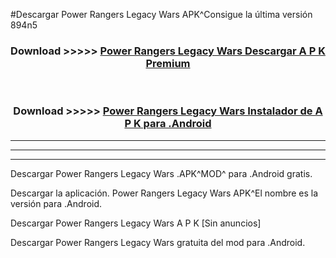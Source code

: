 #Descargar Power Rangers Legacy Wars  APK^Consigue la última versión 894n5



<div align="center">
<h3>Download >>>>> <a href="https://es-sites.web.app/?es= Power Rangers Legacy Wars ">Power Rangers Legacy Wars  Descargar A P K Premium</a></h3><br>

<h3>Download >>>>> <a href="https://es-sites.web.app/?es= Power Rangers Legacy Wars ">Power Rangers Legacy Wars  Instalador de A P K para .Android</a></h3>
</div>


----------------------------------------------------------

----------------------------------------------------------

----------------------------------------------------------

Descargar Power Rangers Legacy Wars  .APK^MOD^ para .Android gratis.

Descargar la aplicación. Power Rangers Legacy Wars  APK^El nombre es la versión para .Android.

Descargar Power Rangers Legacy Wars  A P K [Sin anuncios]

Descargar Power Rangers Legacy Wars  gratuita del mod para .Android.